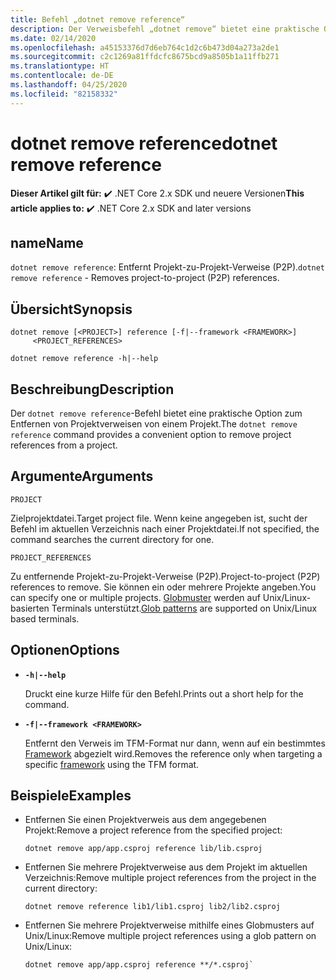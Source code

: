 ```yaml
---
title: Befehl „dotnet remove reference“
description: Der Verweisbefehl „dotnet remove“ bietet eine praktische Option zum Entfernen von Projekt-zu-Projekt-Verweisen.
ms.date: 02/14/2020
ms.openlocfilehash: a45153376d7d6eb764c1d2c6b473d04a273a2de1
ms.sourcegitcommit: c2c1269a81ffdcfc8675bcd9a8505b1a11ffb271
ms.translationtype: HT
ms.contentlocale: de-DE
ms.lasthandoff: 04/25/2020
ms.locfileid: "82158332"
---
```

# <a name="dotnet-remove-reference"></a><span data-ttu-id="77ab8-103">dotnet remove reference</span><span class="sxs-lookup"><span data-stu-id="77ab8-103">dotnet remove reference</span></span>

<span data-ttu-id="77ab8-104">**Dieser Artikel gilt für:** ✔️ .NET Core 2.x SDK und neuere Versionen</span><span class="sxs-lookup"><span data-stu-id="77ab8-104">**This article applies to:** ✔️ .NET Core 2.x SDK and later versions</span></span>

## <a name="name"></a><span data-ttu-id="77ab8-105">name</span><span class="sxs-lookup"><span data-stu-id="77ab8-105">Name</span></span>

<span data-ttu-id="77ab8-106">`dotnet remove reference`: Entfernt Projekt-zu-Projekt-Verweise (P2P).</span><span class="sxs-lookup"><span data-stu-id="77ab8-106">`dotnet remove reference` - Removes project-to-project (P2P) references.</span></span>

## <a name="synopsis"></a><span data-ttu-id="77ab8-107">Übersicht</span><span class="sxs-lookup"><span data-stu-id="77ab8-107">Synopsis</span></span>

```dotnetcli
dotnet remove [<PROJECT>] reference [-f|--framework <FRAMEWORK>]
     <PROJECT_REFERENCES>

dotnet remove reference -h|--help
```

## <a name="description"></a><span data-ttu-id="77ab8-108">Beschreibung</span><span class="sxs-lookup"><span data-stu-id="77ab8-108">Description</span></span>

<span data-ttu-id="77ab8-109">Der `dotnet remove reference`-Befehl bietet eine praktische Option zum Entfernen von Projektverweisen von einem Projekt.</span><span class="sxs-lookup"><span data-stu-id="77ab8-109">The `dotnet remove reference` command provides a convenient option to remove project references from a project.</span></span>

## <a name="arguments"></a><span data-ttu-id="77ab8-110">Argumente</span><span class="sxs-lookup"><span data-stu-id="77ab8-110">Arguments</span></span>

`PROJECT`

<span data-ttu-id="77ab8-111">Zielprojektdatei.</span><span class="sxs-lookup"><span data-stu-id="77ab8-111">Target project file.</span></span> <span data-ttu-id="77ab8-112">Wenn keine angegeben ist, sucht der Befehl im aktuellen Verzeichnis nach einer Projektdatei.</span><span class="sxs-lookup"><span data-stu-id="77ab8-112">If not specified, the command searches the current directory for one.</span></span>

`PROJECT_REFERENCES`

<span data-ttu-id="77ab8-113">Zu entfernende Projekt-zu-Projekt-Verweise (P2P).</span><span class="sxs-lookup"><span data-stu-id="77ab8-113">Project-to-project (P2P) references to remove.</span></span> <span data-ttu-id="77ab8-114">Sie können ein oder mehrere Projekte angeben.</span><span class="sxs-lookup"><span data-stu-id="77ab8-114">You can specify one or multiple projects.</span></span> <span data-ttu-id="77ab8-115">[Globmuster](https://en.wikipedia.org/wiki/Glob_(programming)) werden auf Unix/Linux-basierten Terminals unterstützt.</span><span class="sxs-lookup"><span data-stu-id="77ab8-115">[Glob patterns](https://en.wikipedia.org/wiki/Glob_(programming)) are supported on Unix/Linux based terminals.</span></span>

## <a name="options"></a><span data-ttu-id="77ab8-116">Optionen</span><span class="sxs-lookup"><span data-stu-id="77ab8-116">Options</span></span>

- **`-h|--help`**

  <span data-ttu-id="77ab8-117">Druckt eine kurze Hilfe für den Befehl.</span><span class="sxs-lookup"><span data-stu-id="77ab8-117">Prints out a short help for the command.</span></span>

- **`-f|--framework <FRAMEWORK>`**

  <span data-ttu-id="77ab8-118">Entfernt den Verweis im TFM-Format nur dann, wenn auf ein bestimmtes [Framework](../../standard/frameworks.md) abgezielt wird.</span><span class="sxs-lookup"><span data-stu-id="77ab8-118">Removes the reference only when targeting a specific [framework](../../standard/frameworks.md) using the TFM format.</span></span>

## <a name="examples"></a><span data-ttu-id="77ab8-119">Beispiele</span><span class="sxs-lookup"><span data-stu-id="77ab8-119">Examples</span></span>

- <span data-ttu-id="77ab8-120">Entfernen Sie einen Projektverweis aus dem angegebenen Projekt:</span><span class="sxs-lookup"><span data-stu-id="77ab8-120">Remove a project reference from the specified project:</span></span>

  ```dotnetcli
  dotnet remove app/app.csproj reference lib/lib.csproj
  ```

- <span data-ttu-id="77ab8-121">Entfernen Sie mehrere Projektverweise aus dem Projekt im aktuellen Verzeichnis:</span><span class="sxs-lookup"><span data-stu-id="77ab8-121">Remove multiple project references from the project in the current directory:</span></span>

  ```dotnetcli
  dotnet remove reference lib1/lib1.csproj lib2/lib2.csproj
  ```

- <span data-ttu-id="77ab8-122">Entfernen Sie mehrere Projektverweise mithilfe eines Globmusters auf Unix/Linux:</span><span class="sxs-lookup"><span data-stu-id="77ab8-122">Remove multiple project references using a glob pattern on Unix/Linux:</span></span>

  ```dotnetcli
  dotnet remove app/app.csproj reference **/*.csproj`
  ```
